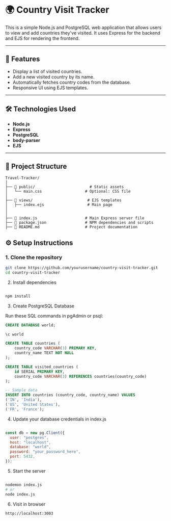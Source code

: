 # 🌍 Country Visit Tracker

This is a simple Node.js and PostgreSQL web application that allows users to view and add countries they've visited. It uses Express for the backend and EJS for rendering the frontend.

---

## 🚀 Features

- Display a list of visited countries.
- Add a new visited country by its name.
- Automatically fetches country codes from the database.
- Responsive UI using EJS templates.

---

## 🛠️ Technologies Used

- **Node.js**
- **Express**
- **PostgreSQL**
- **body-parser**
- **EJS**

---

## 📁 Project Structure

```project-folder/
Travel-Tracker/
│
├── 📁 public/                        # Static assets
│   └── main.css                   # Optional: CSS file
│
├── 📁 views/                        # EJS templates
│   ├── index.ejs                   # Main page
│   
│
├── 📄 index.js                     # Main Express server file
├── 📄 package.json                 # NPM dependencies and scripts
├── 📄 README.md                    # Project documentation
```

## ⚙️ Setup Instructions

### 1. Clone the repository
```bash
git clone https://github.com/yourusername/country-visit-tracker.git
cd country-visit-tracker
```

2. Install dependencies
```bash

npm install
```
3. Create PostgreSQL Database
   
Run these SQL commands in pgAdmin or psql:

```sql
CREATE DATABASE world;

\c world

CREATE TABLE countries (
    country_code VARCHAR(3) PRIMARY KEY,
    country_name TEXT NOT NULL
);

CREATE TABLE visited_countries (
    id SERIAL PRIMARY KEY,
    country_code VARCHAR(3) REFERENCES countries(country_code)
);

-- Sample data
INSERT INTO countries (country_code, country_name) VALUES
('IN', 'India'),
('US', 'United States'),
('FR', 'France');
```
4. Update your database credentials in index.js
```js

const db = new pg.Client({
  user: "postgres",
  host: "localhost",
  database: "world",
  password: "your_password_here",
  port: 5432,
});
```
5. Start the server
```bash

nodemon index.js
# or
node index.js
```
6. Visit in browser
```arduino
http://localhost:3003
```
